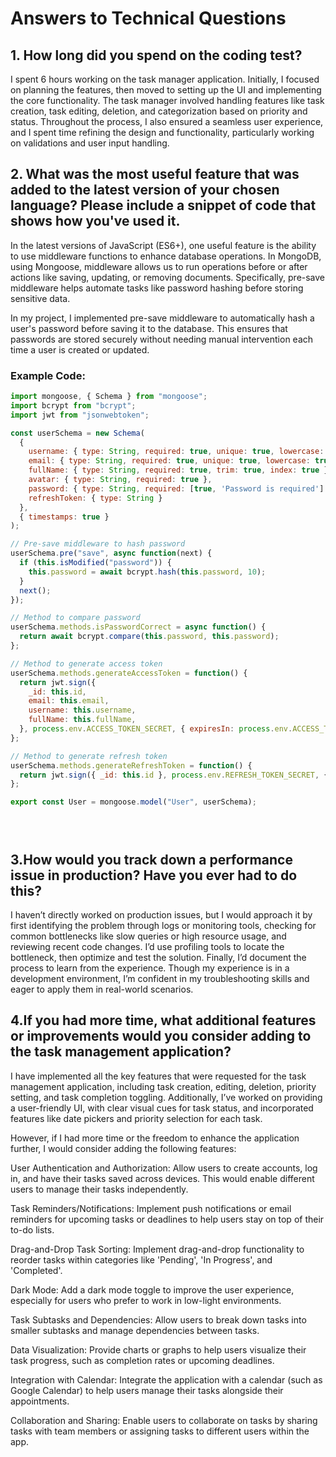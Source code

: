 # Answers to Technical Questions

## 1. How long did you spend on the coding test?

I spent 6 hours working on the task manager application. Initially, I focused on planning the features, then moved to setting up the UI and implementing the core functionality. The task manager involved handling features like task creation, task editing, deletion, and categorization based on priority and status. Throughout the process, I also ensured a seamless user experience, and I spent time refining the design and functionality, particularly working on validations and user input handling.

## 2. What was the most useful feature that was added to the latest version of your chosen language? Please include a snippet of code that shows how you've used it.

In the latest versions of JavaScript (ES6+), one useful feature is the ability to use middleware functions to enhance database operations. In MongoDB, using Mongoose, middleware allows us to run operations before or after actions like saving, updating, or removing documents. Specifically, pre-save middleware helps automate tasks like password hashing before storing sensitive data.

In my project, I implemented pre-save middleware to automatically hash a user's password before saving it to the database. This ensures that passwords are stored securely without needing manual intervention each time a user is created or updated.

### Example Code:


```javascript
import mongoose, { Schema } from "mongoose";
import bcrypt from "bcrypt";
import jwt from "jsonwebtoken";

const userSchema = new Schema(
  {
    username: { type: String, required: true, unique: true, lowercase: true, trim: true, index: true },
    email: { type: String, required: true, unique: true, lowercase: true, trim: true },
    fullName: { type: String, required: true, trim: true, index: true },
    avatar: { type: String, required: true },
    password: { type: String, required: [true, 'Password is required'] },
    refreshToken: { type: String }
  },
  { timestamps: true }
);

// Pre-save middleware to hash password
userSchema.pre("save", async function(next) {
  if (this.isModified("password")) {
    this.password = await bcrypt.hash(this.password, 10);
  }
  next();
});

// Method to compare password
userSchema.methods.isPasswordCorrect = async function() {
  return await bcrypt.compare(this.password, this.password);
};

// Method to generate access token
userSchema.methods.generateAccessToken = function() {
  return jwt.sign({
    _id: this.id,
    email: this.email,
    username: this.username,
    fullName: this.fullName,
  }, process.env.ACCESS_TOKEN_SECRET, { expiresIn: process.env.ACCESS_TOKEN_EXP });
};

// Method to generate refresh token
userSchema.methods.generateRefreshToken = function() {
  return jwt.sign({ _id: this.id }, process.env.REFRESH_TOKEN_SECRET, { expiresIn: process.env.REFRESH_TOKEN_EXP });
};

export const User = mongoose.model("User", userSchema);





```

## 3.How would you track down a performance issue in production? Have you ever had to do this?
I haven’t directly worked on production issues, but I would approach it by first identifying the problem through logs or monitoring tools, checking for common bottlenecks like slow queries or high resource usage, and reviewing recent code changes. I’d use profiling tools to locate the bottleneck, then optimize and test the solution. Finally, I’d document the process to learn from the experience. Though my experience is in a development environment, I’m confident in my troubleshooting skills and eager to apply them in real-world scenarios.

## 4.If you had more time, what additional features or improvements would you consider adding to the task management application?
  I have implemented all the key features that were requested for the task management application, including task creation, editing, deletion, priority setting, and task completion toggling. Additionally, I’ve worked on providing a user-friendly UI, with clear visual cues for task status, and incorporated features like date pickers and priority selection for each task.

However, if I had more time or the freedom to enhance the application further, I would consider adding the following features:

User Authentication and Authorization: Allow users to create accounts, log in, and have their tasks saved across devices. This would enable different users to manage their tasks independently.

Task Reminders/Notifications: Implement push notifications or email reminders for upcoming tasks or deadlines to help users stay on top of their to-do lists.

Drag-and-Drop Task Sorting: Implement drag-and-drop functionality to reorder tasks within categories like 'Pending', 'In Progress', and 'Completed'.

Dark Mode: Add a dark mode toggle to improve the user experience, especially for users who prefer to work in low-light environments.

Task Subtasks and Dependencies: Allow users to break down tasks into smaller subtasks and manage dependencies between tasks.

Data Visualization: Provide charts or graphs to help users visualize their task progress, such as completion rates or upcoming deadlines.

Integration with Calendar: Integrate the application with a calendar (such as Google Calendar) to help users manage their tasks alongside their appointments.

Collaboration and Sharing: Enable users to collaborate on tasks by sharing tasks with team members or assigning tasks to different users within the app.